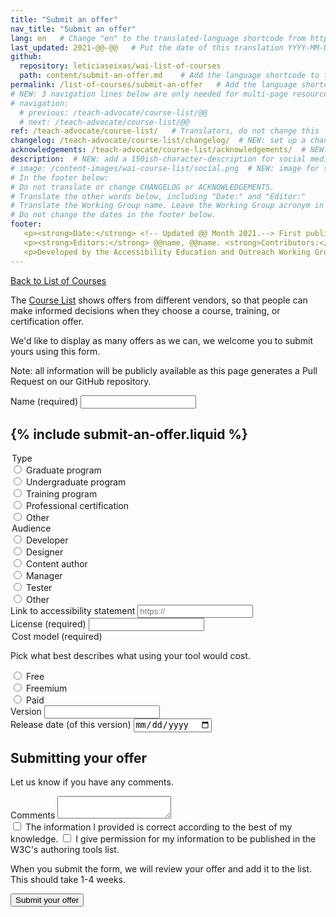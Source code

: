 ```yaml
---
title: "Submit an offer"
nav_title: "Submit an offer"
lang: en   # Change "en" to the translated-language shortcode from https://www.iana.org/assignments/language-subtag-registry/language-subtag-registry
last_updated: 2021-@@-@@   # Put the date of this translation YYYY-MM-DD (with month in the middle)
github:
  repository: leticiaseixas/wai-list-of-courses
  path: content/submit-an-offer.md    # Add the language shortcode to the middle of the filename, for example: content/index.fr.md
permalink: /list-of-courses/submit-an-offer   # Add the language shortcode to the end, with no slash at end, for example: /link/to/page/fr
# NEW: 3 navigation lines below are only needed for multi-page resources where you have previous and next at the bottom. If so, un-comment them; otherwise delete these lines.
# navigation:
  # previous: /teach-advocate/course-list/@@
  # next: /teach-advocate/course-list/@@
ref: /teach-advocate/course-list/   # Translators, do not change this
changelog: /teach-advocate/course-list/changelog/  # NEW: set up a changelog so it's ready for later
acknowledgements: /teach-advocate/course-list/acknowledgements/  # NEW: delete if don't have a separate acknowledgements page. And delete it in the footer below.
description:  # NEW: add a 150ish-character-description for social media   # translate the description
# image: /content-images/wai-course-list/social.png  # NEW: image for social media (leave commented out if we don't have a specific one for this reource)
# In the footer below:
# Do not translate or change CHANGELOG or ACKNOWLEDGEMENTS.
# Translate the other words below, including "Date:" and "Editor:"
# Translate the Working Group name. Leave the Working Group acronym in English.
# Do not change the dates in the footer below.
footer: 
   <p><strong>Date:</strong> <!-- Updated @@ Month 2021.--> First published Month 20@@. CHANGELOG.</p>
   <p><strong>Editors:</strong> @@name, @@name. <strong>Contributors:</strong> @@name, @@name, and <a href="https://www.w3.org/groups/wg/eowg/participants">participants of the EOWG</a>. ACKNOWLEDGEMENTS lists contributors and credits.</p>
   <p>Developed by the Accessibility Education and Outreach Working Group (<a href="http://www.w3.org/WAI/EO/">EOWG</a>). Developed as part of the <a href="https://www.w3.org/WAI/about/projects/wai-coop/">WAI-CooP project</a>, co-funded by the European Commission.</p>
---
```


<div style="grid-column: 4 / span 4">

<style>
{% include css/styles.css %}
main > header { grid-column: 4 / span 4; }
</style>

<a href="../">Back to List of Courses</a>

<form>
  <p>The <a href="../">Course List</a> shows offers from different vendors, so that people can make informed decisions when they choose a course, training, or certification offer.</p>
  <p>We'd like to display as many offers as we can, we welcome you to submit yours using this form.</p>
  <p>Note: all information will be publicly available as this page generates a Pull Request on our GitHub repository.</p>


  <div class="field">
    <label for="submitter-name">Name (required)</label>
    <input type="text" id="submitter-name" required>
  </div>

  {% include submit-an-offer.liquid %}
---
  <div class="field">
    <legend>Type</legend>
    <div class="radio-field">
      <input id="offer-type-graduate" type="radio" name="offer-type">
      <label for="offer-type-graduate">Graduate program</label>
    </div>
    <div class="radio-field">
      <input id="offer-type-undergraduate" type="radio" name="offer-type">
      <label for="offer-type-undergraduate">Undergraduate program</label>
    </div>
    <div class="radio-field">
      <input id="offer-type-training" type="radio" name="offer-type">
      <label for="offer-type-training">Training program</label>
    </div>
    <div class="radio-field">
      <input id="offer-type-certification" type="radio" name="offer-type">
      <label for="offer-type-certification">Professional certification</label>
    </div>
    <div class="radio-field">
      <input id="offer-type-other" type="radio" name="offer-type">
      <label for="offer-type-other">Other</label>
    </div>    
  </div>
    <div class="field">
    <legend>Audience</legend>
    <div class="radio-field">
      <input id="offer-audience-developer" type="radio" name="offer-audience">
      <label for="offer-audience">Developer</label>
    </div>
    <div class="radio-field">
      <input id="offer-audience" type="radio" name="offer-audience">
      <label for="offer-audience">Designer</label>
    </div>
    <div class="radio-field">
      <input id="offer-audience" type="radio" name="offer-audience">
      <label for="offer-audience">Content author</label>
    </div>
    <div class="radio-field">
      <input id="offer-audience" type="radio" name="offer-audience">
      <label for="offer-audience">Manager</label>
    </div>
    <div class="radio-field">
      <input id="offer-type-certification" type="radio" name="offer-audience">
      <label for="offer-type-certification">Tester</label>
    </div>    
    <div class="radio-field">
      <input id="offer-type-other" type="radio" name="offer-audience">
      <label for="offer-type-other">Other</label>
    </div>    
  </div>







  <div class="field">
    <label for="tool-statement">Link to accessibility statement</label>
    <input type="text" id="tool-statement" placeholder="https://">
  </div>
  <div class="field">
    <label for="tool-license">License (required)</label>
    <input type="text" id="tool-license" required>
  </div>
  <div class="field">
    <legend>Cost model (required)</legend>
    <p>Pick what best describes what using your tool would cost.</p>
    <div class="radio-field">
      <input id="tool-cost-model-free" type="radio" name="tool-cost-model">
      <label for="tool-cost-model-free">Free</label>
    </div>
    <div class="radio-field">
      <input id="tool-cost-model-freemium" type="radio" name="tool-cost-model">
      <label for="tool-cost-model-freemium">Freemium</label>
    </div>
    <div class="radio-field">
      <input id="tool-cost-model-paid" type="radio" name="tool-cost-model">
      <label for="tool-cost-model-paid">Paid</label>
    </div>
  </div>
  <div class="field">
    <label for="tool-version">Version</label>
    <input type="text" id="tool-version">
  </div>
  <div class="field">
    <label for="tool-release-date">Release date (of this version)</label>
    <input type="date" id="tool-release-date">
  </div>

  <h2>Submitting your offer</h2>
  <p>Let us know if you have any comments.</p>
  <div class="field">
    <label for="comments">Comments</label>
    <textarea id="comments"></textarea>
  </div>

  <div class="field">
    <label><input type="checkbox" required> The information I provided is correct according to the best of my knowledge.</label>
    <label><input type="checkbox" required> I give permission for my information to be published in the W3C's authoring tools list.</label>
  </div>
  <p>When you submit the form, we will review your offer and add it to the list. This should take 1-4 weeks.</p>
  <div class="field">
    <button type="submit">Submit your offer</button>
  </div>
</form>

</div>